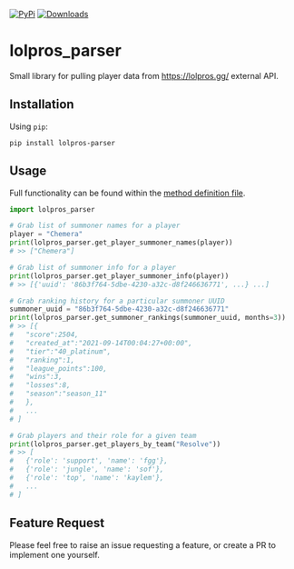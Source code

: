 [![PyPi](https://img.shields.io/pypi/v/lolpros-parser)](https://pypi.org/project/lolpros-parser/)
[![Downloads](https://pepy.tech/badge/lolpros-parser)](https://pepy.tech/project/lolpros-parser)

# lolpros_parser

Small library for pulling player data from https://lolpros.gg/ external API.

## Installation

Using `pip`:
```commandline
pip install lolpros-parser
```

## Usage

Full functionality can be found within the [method definition file](https://github.com/samhine/lolpros_parser/tree/main/lolpros_parser/parser.py).

```python
import lolpros_parser

# Grab list of summoner names for a player
player = "Chemera"
print(lolpros_parser.get_player_summoner_names(player))
# >> ["Chemera"]

# Grab list of summoner info for a player
print(lolpros_parser.get_player_summoner_info(player))
# >> [{'uuid': '86b3f764-5dbe-4230-a32c-d8f246636771', ...} ...]

# Grab ranking history for a particular summoner UUID
summoner_uuid = "86b3f764-5dbe-4230-a32c-d8f246636771"
print(lolpros_parser.get_summoner_rankings(summoner_uuid, months=3))
# >> [{
#   "score":2504,
#   "created_at":"2021-09-14T00:04:27+00:00",
#   "tier":"40_platinum",
#   "ranking":1,
#   "league_points":100,
#   "wins":3,
#   "losses":8,
#   "season":"season_11"
#   },
#   ...
# ]  

# Grab players and their role for a given team
print(lolpros_parser.get_players_by_team("Resolve"))
# >> [
#   {'role': 'support', 'name': 'fgg'}, 
#   {'role': 'jungle', 'name': 'sof'}, 
#   {'role': 'top', 'name': 'kaylem'},
#   ...
# ]
```

## Feature Request

Please feel free to raise an issue requesting a feature, or create a PR to implement one yourself.

